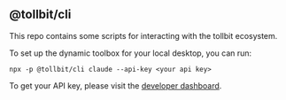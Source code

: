 ## @tollbit/cli

This repo contains some scripts for interacting with the tollbit ecosystem.

To set up the dynamic toolbox for your local desktop, you can run:

```
npx -p @tollbit/cli claude --api-key <your api key>
```

To get your API key, please visit the [developer dashboard](https://hack.tollb.it/).
